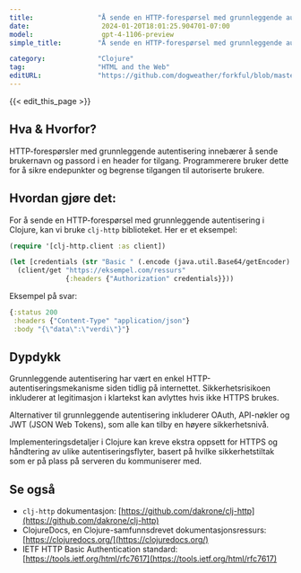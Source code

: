 ```yaml
---
title:                "Å sende en HTTP-forespørsel med grunnleggende autentisering"
date:                  2024-01-20T18:01:25.904701-07:00
model:                 gpt-4-1106-preview
simple_title:         "Å sende en HTTP-forespørsel med grunnleggende autentisering"

category:             "Clojure"
tag:                  "HTML and the Web"
editURL:              "https://github.com/dogweather/forkful/blob/master/content/no/clojure/sending-an-http-request-with-basic-authentication.md"
---
```


{{< edit_this_page >}}

## Hva & Hvorfor?
HTTP-forespørsler med grunnleggende autentisering innebærer å sende brukernavn og passord i en header for tilgang. Programmerere bruker dette for å sikre endepunkter og begrense tilgangen til autoriserte brukere.

## Hvordan gjøre det:
For å sende en HTTP-forespørsel med grunnleggende autentisering i Clojure, kan vi bruke `clj-http` biblioteket. Her er et eksempel:

```Clojure
(require '[clj-http.client :as client])

(let [credentials (str "Basic " (.encode (java.util.Base64/getEncoder) (.getBytes "brukernavn:passord")))]
  (client/get "https://eksempel.com/ressurs"
              {:headers {"Authorization" credentials}}))
```

Eksempel på svar:

```Clojure
{:status 200
 :headers {"Content-Type" "application/json"}
 :body "{\"data\":\"verdi\"}"}
```

## Dypdykk
Grunnleggende autentisering har vært en enkel HTTP-autentiseringsmekanisme siden tidlig på internettet. Sikkerhetsrisikoen inkluderer at legitimasjon i klartekst kan avlyttes hvis ikke HTTPS brukes.

Alternativer til grunnleggende autentisering inkluderer OAuth, API-nøkler og JWT (JSON Web Tokens), som alle kan tilby en høyere sikkerhetsnivå.

Implementeringsdetaljer i Clojure kan kreve ekstra oppsett for HTTPS og håndtering av ulike autentiseringsflyter, basert på hvilke sikkerhetstiltak som er på plass på serveren du kommuniserer med.

## Se også

- `clj-http` dokumentasjon: [https://github.com/dakrone/clj-http](https://github.com/dakrone/clj-http)
- ClojureDocs, en Clojure-samfunnsdrevet dokumentasjonsressurs: [https://clojuredocs.org/](https://clojuredocs.org/)
- IETF HTTP Basic Authentication standard: [https://tools.ietf.org/html/rfc7617](https://tools.ietf.org/html/rfc7617)
